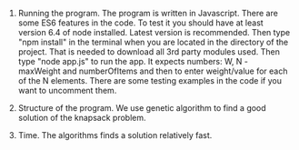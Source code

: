 1. Running the program.
The program is written in Javascript. There are some ES6 features in the code.
To test it you should have at least version 6.4 of node installed. Latest version is recommended.
Then type "npm install" in the terminal when you are located in the directory of the project.
That is needed to download all 3rd party modules used. Then type "node app.js" to run the app.
It expects numbers: W, N - maxWeight and numberOfItems and then to enter weight/value for each of the N elements.
There are some testing examples in the code if you want to uncomment them.

2. Structure of the program.
We use genetic algorithm to find a good solution of the knapsack problem.

3. Time.
The algorithms finds a solution relatively fast.